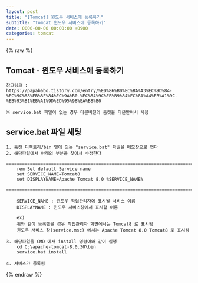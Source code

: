 ```yaml
---  
layout: post  
title: "[Tomcat] 윈도우 서비스에 등록하기"  
subtitle: "Tomcat 윈도우 서비스에 등록하기"  
date: 0000-00-00 00:00:00 +0900  
categories: tomcat  
---  
```

{% raw %}  
## Tomcat - 윈도우 서비스에 등록하기  
  
	참고링크 : https://papababo.tistory.com/entry/%ED%86%B0%EC%BA%A3%EC%9D%84-%EC%9C%88%EB%8F%84%EC%9A%B0-%EC%84%9C%EB%B9%84%EC%8A%A4%EB%A1%9C-%EB%93%B1%EB%A1%9D%ED%95%98%EA%B8%B0  
  
	※ service.bat 파일이 없는 경우 다른버전의 톰캣을 다운받아서 사용  
  
## service.bat 파일 세팅  
	1. 톰캣 디렉토리/bin 밑에 있는 "service.bat" 파일을 메모장으로 연다  
	2. 해당파일에서 아래의 부분을 찾아서 수정한다  
		==================================================================================================================================================  
		rem Set default Service name  
		set SERVICE_NAME=Tomcat8  
		set DISPLAYNAME=Apache Tomcat 8.0 %SERVICE_NAME%  
		==================================================================================================================================================  
  
		SERVICE_NAME : 윈도우 작업관리자에 표시될 서비스 이름  
		DISPLAYNAME : 윈도우 서비스창에서 표시할 이름  
  
		ex)  
		위와 같이 등록했을 경우 작업관리자 화면에서는 Tomcat8 로 표시됨  
		윈도우 서비스 창(service.msc) 에서는 Apache Tomcat 8.0 Tomcat8 로 표시됨  
  
	3. 해당파일을 CMD 에서 install 명령어와 같이 실행  
		cd C:\apache-tomcat-8.0.30\bin  
		service.bat install  
  
	4. 서비스가 등록됨  
  
{% endraw %}